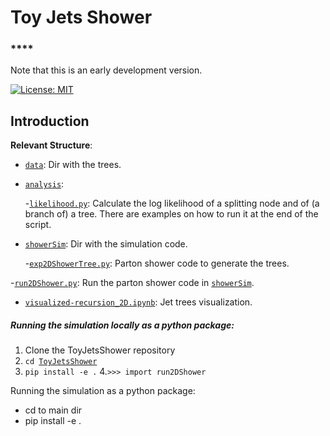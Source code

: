 # Toy Jets Shower

### ****

Note that this is an early development version. 

[![License: MIT](https://img.shields.io/badge/License-MIT-yellow.svg)](https://opensource.org/licenses/MIT) 

## Introduction



**Relevant Structure**:

- [`data`](data/): Dir with the trees.

- [`analysis`](analysis): 

    -[`likelihood.py`](showerSim/likelihood.py): Calculate the log likelihood of a splitting node and of (a branch of) a tree. There are examples on how to run it at the end of the script.

- [`showerSim`](showerSim/): Dir with the simulation code.

    -[`exp2DShowerTree.py`](showerSim/exp2DShowerTree.py): Parton shower code to generate the trees. 


-[`run2DShower.py`](showerSim/run2DShower.py): Run the parton shower code in [`showerSim`](showerSim/).
    
- [`visualized-recursion_2D.ipynb`](visualized-recursion_2D.ipynb): Jet trees visualization.



##### **Running the simulation locally as a python package:**


1. Clone the ToyJetsShower repository
2. `cd `[`ToyJetsShower`](./)
3. `pip install -e .`
4.`>>> import run2DShower`













Running the simulation as a python package:

- cd to main dir
- pip install -e .









